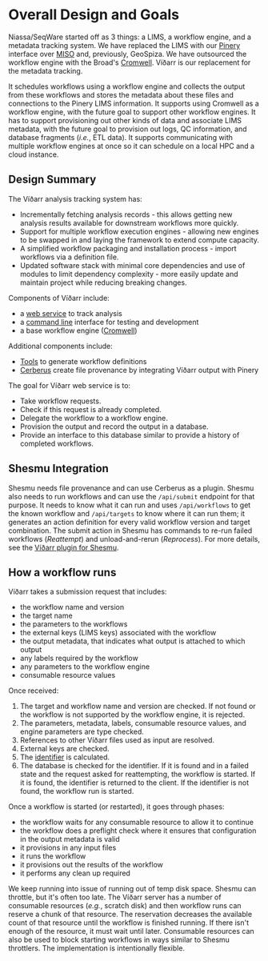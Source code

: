 # Overall Design and Goals

Niassa/SeqWare started off as 3 things: a LIMS, a workflow engine, and a
metadata tracking system. We have replaced the LIMS with our
[Pinery](https://github.com/oicr-gsi/pinery) interface over
[MISO](https://github.com/miso-lims/miso-lims) and, previously, GeoSpiza. We
have outsourced the workflow engine with the Broad's
[Cromwell](https://cromwell.readthedocs.io/en/stable/). Víðarr is our
replacement for the metadata tracking.

It schedules workflows using a workflow engine and collects the
output from these workflows and stores the metadata about these files and
connections to the Pinery LIMS information. It supports using Cromwell
as a workflow engine, with the future goal to support other workflow engines.
It has to support provisioning out other kinds of data and associate LIMS
metadata, with the future goal to provision out logs, QC information, and
database fragments (_i.e._, ETL data). It supports communicating with multiple
workflow engines at once so it can schedule on a local HPC and a cloud
instance.

## Design Summary
The Víðarr analysis tracking system has:

* Incrementally fetching analysis records - this allows getting new analysis results available for downstream workflows more quickly.
* Support for multiple workflow execution engines - allowing new engines to be swapped in and laying the framework to extend compute capacity.
* A simplified workflow packaging and installation process - import workflows via a definition file.
* Updated software stack with minimal core dependencies and use of modules to limit dependency complexity - more easily update and maintain project while reducing breaking changes.

Components of Víðarr include:

- a [web service](vidarr-server/) to track analysis
- a [command line](vidarr-cli/) interface for testing and development
- a base workflow engine ([Cromwell](vidarr-cromwell/))

Additional components include:

- [Tools](https://github.com/oicr-gsi/vidarr-tools/) to generate workflow definitions
- [Cerberus](http://github.com/oicr-gsi/cerberus) create file provenance by integrating Víðarr output with Pinery

The goal for Víðarr web service is to:

- Take workflow requests.
- Check if this request is already completed.
- Delegate the workflow to a workflow engine.
- Provision the output and record the output in a database.
- Provide an interface to this database similar to provide a history of completed workflows.

## Shesmu Integration
Shesmu needs file provenance and can use Cerberus as a plugin. Shesmu also
needs to run workflows and can use the `/api/submit` endpoint for that purpose. It
needs to know what it can run and uses `/api/workflows` to get the known
workflow and `/api/targets` to know where it can run them; it generates an
action definition for every valid workflow version and target combination. The
submit action in Shesmu has commands to re-run failed workflows (_Reattempt_)
and unload-and-rerun (_Reprocess_). For more details, see the [Víðarr plugin
for
Shesmu](https://github.com/oicr-gsi/shesmu/blob/master/plugin-vidarr/README.md).

## How a workflow runs
Víðarr takes a submission request that includes:

- the workflow name and version
- the target name
- the parameters to the workflows
- the external keys (LIMS keys) associated with the workflow
- the output metadata, that indicates what output is attached to which output
- any labels required by the workflow
- any parameters to the workflow engine
- consumable resource values

Once received:

1. The target and workflow name and version are checked. If not found or the workflow is not supported by the workflow engine, it is rejected.
2. The parameters, metadata, labels, consumable resource values, and engine parameters are type checked.
3. References to other Víðarr files used as input are resolved.
4. External keys are checked.
5. The [identifier](identifiers.md) is calculated.
6. The database is checked for the identifier.
   If it is found and in a failed state and the request asked for reattempting, the workflow is started.
   If it is found, the identifier is returned to the client.
   If the identifier is not found, the workflow run is started.

Once a workflow is started (or restarted), it goes through phases:

- the workflow waits for any consumable resource to allow it to continue
- the workflow does a preflight check where it ensures that configuration in the output metadata is valid
- it provisions in any input files
- it runs the workflow
- it provisions out the results of the workflow
- it performs any clean up required

We keep running into issue of running out of temp disk space. Shesmu can
throttle, but it's often too late. The Víðarr server has a number of consumable
resources (_e.g._, scratch disk) and then workflow runs can reserve a chunk of
that resource. The reservation decreases the available count of that resource
until the workflow is finished running. If there isn't enough of the resource,
it must wait until later. Consumable resources can also be used to block
starting workflows in ways similar to Shesmu throttlers. The implementation is
intentionally flexible.
